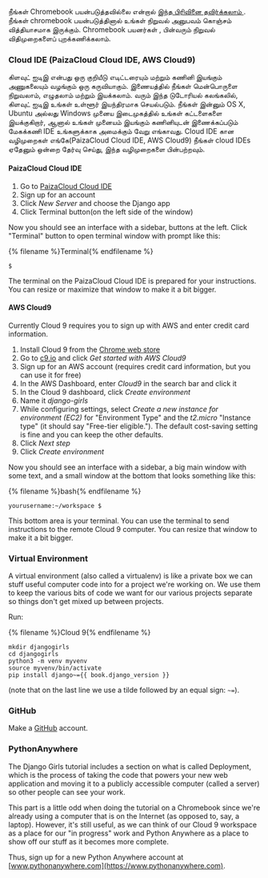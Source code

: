 நீங்கள் Chromebook பயன்படுத்தவில்லை என்றால் [இந்த பிரிவினை தவிர்க்கலாம் ](http://tutorial.djangogirls.org/en/installation/#install-python). நீங்கள் chromebook பயன்படுத்தினால் உங்கள் நிறுவல் அனுபவம் கொஞ்சம் வித்தியாசமாக இருக்கும். Chromebook பயனர்கள் , பின்வரும் நிறுவல் விதிமுறைகளைப் புறக்கணிக்கலாம்.

### Cloud IDE (PaizaCloud Cloud IDE, AWS Cloud9)

கிளவுட் ஐடிஇ என்பது ஒரு குறியீடு எடிட்டரையும் மற்றும் கணினி இயங்கும் அணுகலையும் வழங்கும் ஒரு கருவியாகும். இணையத்தில் நீங்கள் மென்பொருளை நிறுவலாம், எழுதலாம் மற்றும் இயக்கலாம். வரும் இந்த டுடோரியல் கலங்கலில், கிளவுட் ஐடிஇ உங்கள் உள்ளூர் இயந்திரமாக செயல்படும். நீங்கள் இன்னும் OS X, Ubuntu அல்லது Windows முனைய இடைமுகத்தில் உங்கள் கட்டளைகளை இயக்குகிறார், ஆனால் உங்கள் முனையம் இயங்கும் கணினியுடன் இணைக்கப்படும் மேகக்கணி IDE உங்களுக்காக அமைக்கும் வேறு எங்காவது. Cloud IDE கான வழிமுறைகள் எங்கே(PaizaCloud Cloud IDE, AWS Cloud9) நீங்கள் cloud IDEs ஏதேனும் ஒன்றை தேர்வு செய்து, இந்த வழிமுறைகளை பின்பற்றவும்.

#### PaizaCloud Cloud IDE

1. Go to [PaizaCloud Cloud IDE](https://paiza.cloud/)
2. Sign up for an account
3. Click *New Server* and choose the Django app
4. Click Terminal button(on the left side of the window)

Now you should see an interface with a sidebar, buttons at the left. Click "Terminal" button to open terminal window with prompt like this:

{% filename %}Terminal{% endfilename %}

    $
    

The terminal on the PaizaCloud Cloud IDE is prepared for your instructions. You can resize or maximize that window to make it a bit bigger.

#### AWS Cloud9

Currently Cloud 9 requires you to sign up with AWS and enter credit card information.

1. Install Cloud 9 from the [Chrome web store](https://chrome.google.com/webstore/detail/cloud9/nbdmccoknlfggadpfkmcpnamfnbkmkcp)
2. Go to [c9.io](https://c9.io) and click *Get started with AWS Cloud9*
3. Sign up for an AWS account (requires credit card information, but you can use it for free)
4. In the AWS Dashboard, enter *Cloud9* in the search bar and click it
5. In the Cloud 9 dashboard, click *Create environment*
6. Name it *django-girls*
7. While configuring settings, select *Create a new instance for environment (EC2)* for "Environment Type" and the *t2.micro* "Instance type" (it should say "Free-tier eligible."). The default cost-saving setting is fine and you can keep the other defaults.
8. Click *Next step*
9. Click *Create environment*

Now you should see an interface with a sidebar, a big main window with some text, and a small window at the bottom that looks something like this:

{% filename %}bash{% endfilename %}

    yourusername:~/workspace $
    

This bottom area is your terminal. You can use the terminal to send instructions to the remote Cloud 9 computer. You can resize that window to make it a bit bigger.

### Virtual Environment

A virtual environment (also called a virtualenv) is like a private box we can stuff useful computer code into for a project we're working on. We use them to keep the various bits of code we want for our various projects separate so things don't get mixed up between projects.

Run:

{% filename %}Cloud 9{% endfilename %}

    mkdir djangogirls
    cd djangogirls
    python3 -m venv myvenv
    source myvenv/bin/activate
    pip install django~={{ book.django_version }}
    

(note that on the last line we use a tilde followed by an equal sign: `~=`).

### GitHub

Make a [GitHub](https://github.com) account.

### PythonAnywhere

The Django Girls tutorial includes a section on what is called Deployment, which is the process of taking the code that powers your new web application and moving it to a publicly accessible computer (called a server) so other people can see your work.

This part is a little odd when doing the tutorial on a Chromebook since we're already using a computer that is on the Internet (as opposed to, say, a laptop). However, it's still useful, as we can think of our Cloud 9 workspace as a place for our "in progress" work and Python Anywhere as a place to show off our stuff as it becomes more complete.

Thus, sign up for a new Python Anywhere account at [www.pythonanywhere.com](https://www.pythonanywhere.com).